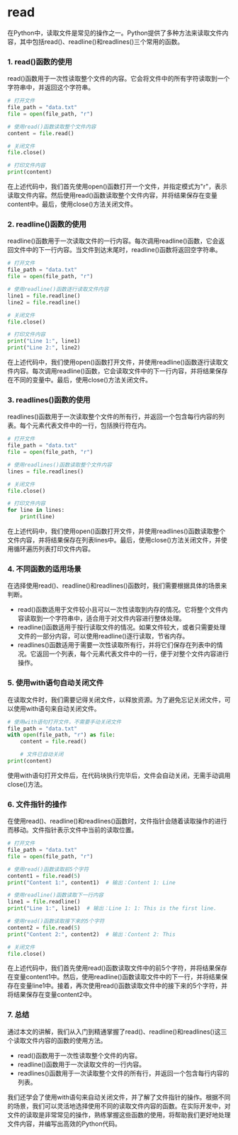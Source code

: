 # read

在Python中，读取文件是常见的操作之一。Python提供了多种方法来读取文件内容，其中包括read()、readline()和readlines()三个常用的函数。

### 1\. read()函数的使用

read()函数用于一次性读取整个文件的内容。它会将文件中的所有字符读取到一个字符串中，并返回这个字符串。

```python
# 打开文件
file_path = "data.txt"
file = open(file_path, "r")

# 使用read()函数读取整个文件内容
content = file.read()

# 关闭文件
file.close()

# 打印文件内容
print(content)
```

在上述代码中，我们首先使用open()函数打开一个文件，并指定模式为"r"，表示读取文件内容。然后使用read()函数读取整个文件内容，并将结果保存在变量content中。最后，使用close()方法关闭文件。

### 2\. readline()函数的使用

readline()函数用于一次读取文件的一行内容。每次调用readline()函数，它会返回文件中的下一行内容。当文件到达末尾时，readline()函数将返回空字符串。

```python
# 打开文件
file_path = "data.txt"
file = open(file_path, "r")

# 使用readline()函数逐行读取文件内容
line1 = file.readline()
line2 = file.readline()

# 关闭文件
file.close()

# 打印文件内容
print("Line 1:", line1)
print("Line 2:", line2)
```

在上述代码中，我们使用open()函数打开文件，并使用readline()函数逐行读取文件内容。每次调用readline()函数，它会读取文件中的下一行内容，并将结果保存在不同的变量中。最后，使用close()方法关闭文件。

### 3\. readlines()函数的使用

readlines()函数用于一次读取整个文件的所有行，并返回一个包含每行内容的列表。每个元素代表文件中的一行，包括换行符在内。

```python
# 打开文件
file_path = "data.txt"
file = open(file_path, "r")

# 使用readlines()函数读取整个文件内容
lines = file.readlines()

# 关闭文件
file.close()

# 打印文件内容
for line in lines:
    print(line)
```

在上述代码中，我们使用open()函数打开文件，并使用readlines()函数读取整个文件内容，并将结果保存在列表lines中。最后，使用close()方法关闭文件，并使用循环遍历列表打印文件内容。

### 4\. 不同函数的适用场景

在选择使用read()、readline()和readlines()函数时，我们需要根据具体的场景来判断。

- read()函数适用于文件较小且可以一次性读取到内存的情况。它将整个文件内容读取到一个字符串中，适合用于对文件内容进行整体处理。
- readline()函数适用于按行读取文件的情况。如果文件较大，或者只需要处理文件的一部分内容，可以使用readline()逐行读取，节省内存。
- readlines()函数适用于需要一次性读取所有行，并将它们保存在列表中的情况。它返回一个列表，每个元素代表文件中的一行，便于对整个文件内容进行操作。

### 5\. 使用with语句自动关闭文件

在读取文件时，我们需要记得关闭文件，以释放资源。为了避免忘记关闭文件，可以使用with语句来自动关闭文件。

```python
# 使用with语句打开文件，不需要手动关闭文件
file_path = "data.txt"
with open(file_path, "r") as file:
    content = file.read()

    # 文件已自动关闭
print(content)
```

使用with语句打开文件后，在代码块执行完毕后，文件会自动关闭，无需手动调用close()方法。

### 6\. 文件指针的操作

在使用read()、readline()和readlines()函数时，文件指针会随着读取操作的进行而移动。文件指针表示文件中当前的读取位置。

```python
# 打开文件
file_path = "data.txt"
file = open(file_path, "r")

# 使用read()函数读取前5个字符
content1 = file.read(5)
print("Content 1:", content1)  # 输出：Content 1: Line 

# 使用readline()函数读取下一行内容
line1 = file.readline()
print("Line 1:", line1)  # 输出：Line 1: 1: This is the first line.

# 使用read()函数读取接下来的5个字符
content2 = file.read(5)
print("Content 2:", content2)  # 输出：Content 2: This 

# 关闭文件
file.close()
```

在上述代码中，我们首先使用read()函数读取文件中的前5个字符，并将结果保存在变量content1中。然后，使用readline()函数读取文件中的下一行，并将结果保存在变量line1中。接着，再次使用read()函数读取文件中的接下来的5个字符，并将结果保存在变量content2中。

### 7\. 总结

通过本文的讲解，我们从入门到精通掌握了read()、readline()和readlines()这三个读取文件内容的函数的使用方法。

- read()函数用于一次性读取整个文件的内容。
- readline()函数用于一次读取文件的一行内容。
- readlines()函数用于一次读取整个文件的所有行，并返回一个包含每行内容的列表。

我们还学会了使用with语句来自动关闭文件，并了解了文件指针的操作。根据不同的场景，我们可以灵活地选择使用不同的读取文件内容的函数。在实际开发中，对文件的读取是非常常见的操作，熟练掌握这些函数的使用，将帮助我们更好地处理文件内容，并编写出高效的Python代码。
